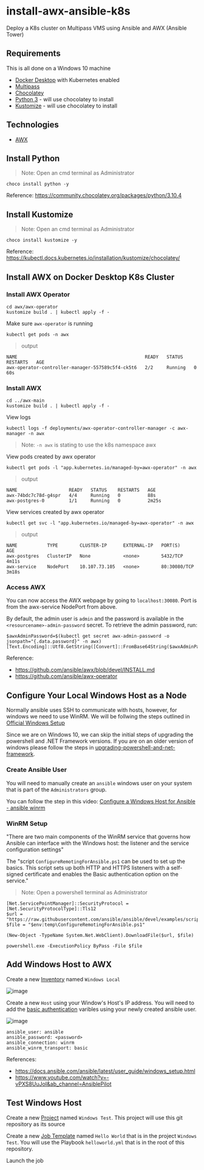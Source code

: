 # install-awx-ansible-k8s

Deploy a K8s cluster on Multipass VMS using Ansible and AWX (Ansible Tower)

## Requirements

This is all done on a Windows 10 machine

- [Docker Desktop](https://www.docker.com/products/docker-desktop) with Kubernetes enabled
- [Multipass](https://multipass.run/docs/installing-on-windows)
- [Chocolatey](https://chocolatey.org/install)
- [Python 3](https://www.python.org/downloads/windows/) - will use chocolatey to install
- [Kustomize](https://kubectl.docs.kubernetes.io/guides/introduction/kustomize/) - will use chocolatey to install

## Technologies

- [AWX](https://github.com/ansible/awx/)

## Install Python

>Note: Open an cmd terminal as Administrator

```
choco install python -y
```

Reference: https://community.chocolatey.org/packages/python/3.10.4

## Install Kustomize

>Note: Open an cmd terminal as Administrator

```
choco install kustomize -y 
```

Reference: https://kubectl.docs.kubernetes.io/installation/kustomize/chocolatey/

## Install AWX on Docker Desktop K8s Cluster

### Install AWX Operator

```
cd awx/awx-operator
kustomize build . | kubectl apply -f -
```

Make sure `awx-operator` is running
```
kubectl get pods -n awx
```
>output 
```
NAME                                               READY   STATUS    RESTARTS   AGE
awx-operator-controller-manager-557589c5f4-ck5t6   2/2     Running   0          60s
```

### Install AWX

```
cd ../awx-main
kustomize build . | kubectl apply -f -
```

View logs

```
kubectl logs -f deployments/awx-operator-controller-manager -c awx-manager -n awx
```
> Note: `-n awx` is stating to use the k8s namespace awx

View pods created by awx operator

```
kubectl get pods -l "app.kubernetes.io/managed-by=awx-operator" -n awx
```
> output
```
NAME                   READY   STATUS    RESTARTS   AGE
awx-74bdc7c78d-g4spr   4/4     Running   0          88s
awx-postgres-0         1/1     Running   0          2m25s
```

View services created by awx operator

```
kubectl get svc -l "app.kubernetes.io/managed-by=awx-operator" -n awx
```
> output
```
NAME           TYPE        CLUSTER-IP      EXTERNAL-IP   PORT(S)        AGE
awx-postgres   ClusterIP   None            <none>        5432/TCP       4m11s
awx-service    NodePort    10.107.73.105   <none>        80:30080/TCP   3m18s
```
### Access AWX

You can now access the AWX webpage by going to `localhost:30080`. Port is from the awx-service NodePort from above. 

By default, the admin user is `admin` and the password is available in the `<resourcename>-admin-password` secret. To retrieve the admin password, run:

```
$awxAdminPassword=$(kubectl get secret awx-admin-password -o jsonpath="{.data.password}" -n awx)
[Text.Encoding]::Utf8.GetString([Convert]::FromBase64String($awxAdminPassword))
```

Reference:
- https://github.com/ansible/awx/blob/devel/INSTALL.md
- https://github.com/ansible/awx-operator 

## Configure Your Local Windows Host as a Node

Normally ansible uses SSH to communicate with hosts, however, for windows we need to use WinRM. We will be follwing the steps outlined in [Official Windows Setup](https://docs.ansible.com/ansible/latest/user_guide/windows_setup.html)

Since we are on Windows 10, we can skip the initial steps of upgrading the powershell and .NET Framework versions. If you are on an older version of windows please follow the steps in [upgrading-powershell-and-net-framework](https://docs.ansible.com/ansible/latest/user_guide/windows_setup.html#upgrading-powershell-and-net-framework).

### Create Ansible User

You will need to manually create an `ansible` windows user on your system that is part of the `Administrators` group. 

You can follow the step in this video: [Configure a Windows Host for Ansible - ansible winrm](https://www.youtube.com/watch?v=-vPXS8UuJoI&ab_channel=AnsiblePilot)

### WinRM Setup

"There are two main components of the WinRM service that governs how Ansible can interface with the Windows host: the listener and the service configuration settings" 

The "script `ConfigureRemotingForAnsible.ps1` can be used to set up the basics. This script sets up both HTTP and HTTPS listeners with a self-signed certificate and enables the Basic authentication option on the service."

>Note: Open a powershell terminal as Administrator

```
[Net.ServicePointManager]::SecurityProtocol = [Net.SecurityProtocolType]::Tls12
$url = "https://raw.githubusercontent.com/ansible/ansible/devel/examples/scripts/ConfigureRemotingForAnsible.ps1"
$file = "$env:temp\ConfigureRemotingForAnsible.ps1"

(New-Object -TypeName System.Net.WebClient).DownloadFile($url, $file)

powershell.exe -ExecutionPolicy ByPass -File $file
```

## Add Windows Host to AWX

Create a new [Inventory](https://docs.ansible.com/ansible-tower/latest/html/quickstart/create_inventory.html) named `Windows Local`

![image](https://user-images.githubusercontent.com/16169323/162064083-0a524e50-1699-4584-97b0-2bdea94c7cac.png)

Create a new `Host` using your Window's Host's IP address. You will need to add the [basic authentication](https://docs.ansible.com/ansible/latest/user_guide/windows_winrm.html#basic) varibles using your newly created ansible user.

![image](https://user-images.githubusercontent.com/16169323/162064613-d037bba3-70c4-484a-bcd7-610a2de21c5c.png)

```
ansible_user: ansible
ansible_password: <password>
ansible_connection: winrm
ansible_winrm_transport: basic
```

References:
- https://docs.ansible.com/ansible/latest/user_guide/windows_setup.html 
- https://www.youtube.com/watch?v=-vPXS8UuJoI&ab_channel=AnsiblePilot

## Test Windows Host

Create a new [Project](https://docs.ansible.com/ansible-tower/latest/html/quickstart/create_project.html) named `Windows Test`. This project will use this git repository as its source

Create a new [Job Template](https://docs.ansible.com/ansible-tower/latest/html/quickstart/create_job.html) named `Hello World` that is in the project `Windows Test`. You will use the Playbook `helloworld.yml` that is in the root of this repository. 

Launch the job




